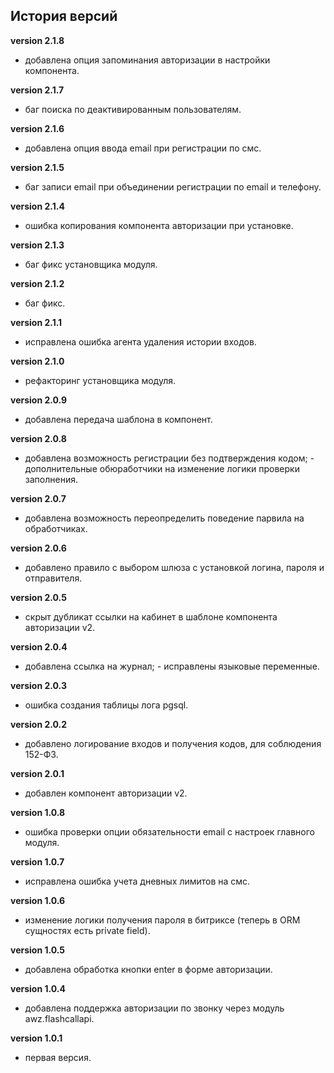 <!-- cl-start -->
## История версий

**version 2.1.8**    
- добавлена опция запоминания авторизации в настройки компонента.    

**version 2.1.7**    
- баг поиска по деактивированным пользователям.    

**version 2.1.6**    
- добавлена опция ввода email при регистрации по смс.    

**version 2.1.5**    
- баг записи email при объединении регистрации по email и телефону.    

**version 2.1.4**    
- ошибка копирования компонента авторизации при установке.    

**version 2.1.3**    
- баг фикс установщика модуля.    

**version 2.1.2**    
- баг фикс.    

**version 2.1.1**    
- исправлена ошибка агента удаления истории входов.    

**version 2.1.0**    
- рефакторинг установщика модуля.    

**version 2.0.9**    
- добавлена передача шаблона в компонент.    

**version 2.0.8**    
- добавлена возможность регистрации без подтверждения кодом; - дополнительные обюработчики на изменение логики проверки заполнения.    

**version 2.0.7**    
- добавлена возможность переопределить поведение парвила на обработчиках.    

**version 2.0.6**    
- добавлено правило с выбором шлюза с установкой логина, пароля и отправителя.    

**version 2.0.5**    
- скрыт дубликат ссылки на кабинет в шаблоне компонента авторизации v2.    

**version 2.0.4**    
- добавлена ссылка на журнал; - исправлены языковые переменные.    

**version 2.0.3**    
- ошибка создания таблицы лога pgsql.    

**version 2.0.2**    
- добавлено логирование входов и получения кодов, для соблюдения 152-ФЗ.    

**version 2.0.1**    
- добавлен компонент авторизации v2.    

**version 1.0.8**    
- ошибка проверки опции обязательности email с настроек главного модуля.    

**version 1.0.7**    
- исправлена ошибка учета дневных лимитов на смс.    

**version 1.0.6**    
- изменение логики получения пароля в битриксе (теперь в ORM сущностях есть private field).    

**version 1.0.5**    
- добавлена обработка кнопки enter в форме авторизации.    

**version 1.0.4**    
- добавлена поддержка авторизации по звонку через модуль awz.flashcallapi.    

**version 1.0.1**    
- первая версия.    
<!-- cl-end -->